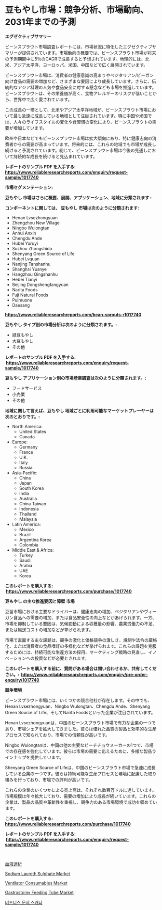 <p><h1>豆もやし市場：競争分析、市場動向、2031年までの予測</h1></p><p><strong>エグゼクティブサマリー</strong></p>
<p><p>ビーンスプラウト市場調査レポートには、市場状況に特化したエグゼクティブサマリーが提供されています。市場動向の概要では、ビーンスプラウト市場が将来の予測期間中に5％のCAGRで成長すると予想されています。地理的には、北米、アジア太平洋、ヨーロッパ、米国、中国などで広く展開されています。</p><p>ビーンスプラウト市場は、消費者の健康意識の高まりやベジタリアン/ビーガン向け食品の需要の増加など、さまざまな要因により成長しています。さらに、伝統的なアジア料理の人気や食品安全に対する懸念なども市場を推進しています。ビーンスプラウトは、その栄養価が高く、食物アレルギーのリスクが低いことから、世界中で広く愛されています。</p><p>この成長の一環として、北米やアジア太平洋地域が、ビーンスプラウト市場において最も急速に成長している地域として注目されています。特に中国や米国では、人々のライフスタイルの変化や食習慣の変化により、ビーンスプラウトの需要が増加しています。</p><p>欧州や日本などでもビーンスプラウト市場は拡大傾向にあり、特に健康志向の消費者からの需要が高まっています。将来的には、これらの地域でも市場が成長し続けると予測されています。総じて、ビーンスプラウト市場は今後の見通しにおいて持続的な成長を続けると見込まれています。</p></p>
<p><strong>レポートのサンプル PDF を入手する: <a href="https://www.reliableresearchreports.com/enquiry/request-sample/1017740">https://www.reliableresearchreports.com/enquiry/request-sample/1017740</a></strong></p>
<p><strong>市場セグメンテーション:</strong></p>
<p><strong> 豆もやし 市場はさらに概要、展開、アプリケーション、地域に分類されます :</strong></p>
<p><strong>コンポーネントに関しては、 豆もやし 市場は次のように分類されます: &nbsp;</strong></p>
<p><ul><li>Henan Lvsezhongyuan</li><li>Zhengzhou New Village</li><li>Ningbo Wulongtan</li><li>Anhui Anxin</li><li>Chengdu Ande</li><li>Hubei Yuruyi</li><li>Suzhou Zhongshida</li><li>Shenyang Green Source of Life</li><li>Hubei Lvquan</li><li>Nanjing Tanshanhu</li><li>Shanghai Yuanye</li><li>Hangzhou Qingshanhu</li><li>Hebei Tianyi</li><li>Beijing Dongshengfangyuan</li><li>Narita Foods</li><li>Fuji Natural Foods</li><li>Pulmuone</li><li>Daesang</li></ul></p>
<p><strong><a href="https://www.reliableresearchreports.com/bean-sprouts-r1017740">https://www.reliableresearchreports.com/bean-sprouts-r1017740</a></strong></p>
<p><strong> 豆もやし タイプ別の市場分析は次のように分類されます。:</strong></p>
<p><ul><li>緑豆もやし</li><li>大豆もやし</li><li>その他</li></ul></p>
<p><strong>レポートのサンプル PDF を入手する: &nbsp;<a href="https://www.reliableresearchreports.com/enquiry/request-sample/1017740">https://www.reliableresearchreports.com/enquiry/request-sample/1017740</a></strong></p>
<p><strong> 豆もやし アプリケーション別の市場産業調査は次のように分類されます。:</strong></p>
<p><ul><li>フードサービス</li><li>小売業</li><li>その他</li></ul></p>
<p><strong>地域に関して言えば、豆もやし 地域ごとに利用可能なマーケットプレーヤーは次のとおりです。:</strong></p>
<p><ul>
    <li>
        North America:
        <ul>
            <li>United States</li>
            <li>Canada</li>
        </ul>
    </li>
    <li>
        Europe:
        <ul>
            <li>Germany</li>
            <li>France</li>
            <li>U.K.</li>
            <li>Italy</li>
            <li>Russia</li>
        </ul>
    </li>
    <li>
        Asia-Pacific:
        <ul>
            <li>China</li>
            <li>Japan</li>
            <li>South Korea</li>
            <li>India</li>
            <li>Australia</li>
            <li>China Taiwan</li>
            <li>Indonesia</li>
            <li>Thailand</li>
            <li>Malaysia</li>
        </ul>
    </li>
    <li>
        Latin America:
        <ul>
            <li>Mexico</li>
            <li>Brazil</li>
            <li>Argentina Korea</li>
            <li>Colombia</li>
        </ul>
    </li>
    <li>
        Middle East & Africa:
        <ul>
            <li>Turkey</li>
            <li>Saudi</li>
            <li>Arabia</li>
            <li>UAE</li>
            <li>Korea</li>
        </ul>
    </li>
    </ul></p>
<p><strong>このレポートを購入する: &nbsp;<a href="https://www.reliableresearchreports.com/purchase/1017740">https://www.reliableresearchreports.com/purchase/1017740</a></strong></p>
<p><strong>豆もやし の主な推進要因と障壁 市場</strong></p>
<p><p>豆苗市場における主要なドライバーは、健康志向の増加、ベジタリアンやヴィーガン食品への需要の増加、または食品安全性の向上などがあげられます。一方、市場を抑制している要因は、気候変動による収穫量の影響、農業労働力の不足、または輸送コストの増加などが挙げられます。</p><p>市場で直面する主な課題は、競争の激化と価格競争の激しさ、規制や法令の厳格化、または消費者の食品嗜好の多様化などが挙げられます。これらの課題を克服するためには、持続可能な生産方法の採用、マーケティング戦略の見直し、イノベーションへの投資などが必要とされます。</p></p>
<p><strong>このレポートを購入する前に、質問がある場合は問い合わせるか、共有してください。:&nbsp; <a href="https://www.reliableresearchreports.com/enquiry/pre-order-enquiry/1017740">https://www.reliableresearchreports.com/enquiry/pre-order-enquiry/1017740</a></strong></p>
<p><strong>競争環境</strong></p>
<p><p>ビーンスプラウト市場には、いくつかの競合他社が存在します。その中でも、Henan Lvsezhongyuan、Ningbo Wulongtan、Chengdu Ande、Shenyang Green Source of Life、そしてNarita Foodsといった企業が注目されています。</p><p>Henan Lvsezhongyuanは、中国のビーンスプラウト市場で有力な企業の一つであり、市場シェアを拡大してきました。彼らは優れた品質の製品と効率的な生産プロセスで知られており、市場での信頼性が高いです。</p><p>Ningbo Wulongtanは、中国の他の主要なビーチチョウメーカーの1つで、市場での存在感を強化しています。彼らは市場の需要に応えるために、多様な製品ラインナップを提供しています。</p><p>Shenyang Green Source of Lifeは、中国のビーンスプラウト市場で急速に成長している企業の一つです。彼らは持続可能な生産プロセスと環境に配慮した取り組みを行っており、市場での評判が高いです。</p><p>これらの企業のいくつかによる売上高は、それぞれ数百万ドルに達しています。市場規模は年々拡大しており、需要の増加により成長が続いています。これらの企業は、製品の品質や革新性を重視し、競争力のある市場環境で成功を収めています。</p></p>
<p><strong>このレポートを購入する: &nbsp; <a href="https://www.reliableresearchreports.com/purchase/1017740">https://www.reliableresearchreports.com/purchase/1017740</a></strong></p>
<p><strong>レポートのサンプル PDF を入手する: &nbsp;<a href="https://www.reliableresearchreports.com/enquiry/request-sample/1017740">https://www.reliableresearchreports.com/enquiry/request-sample/1017740</a></strong><strong></strong></p>
<p>&nbsp;</p>
<p><p><a href="https://github.com/GiovaniLeannon/Market-Research-Report-List-1/blob/main/720130580084.md">血液透析</a></p><p><a href="https://www.linkedin.com/pulse/sodium-laureth-sulphate-market-research-report-reveals-latest-trends-pjf5e">Sodium Laureth Sulphate Market</a></p><p><a href="https://github.com/arionmp/Market-Research-Report-List-3/blob/main/ventilator-consumables-market.md">Ventilator Consumables Market</a></p><p><a href="https://github.com/SheilaBruen2023/Market-Research-Report-List-1/blob/main/gastrostomy-feeding-tube-market.md">Gastrostomy Feeding Tube Market</a></p><p><a href="https://medium.com/@carmellalang1/%EB%B9%84%EC%A6%88%EB%8B%88%EC%8A%A4-%EB%AC%B8%EC%84%9C-%EC%8A%A4%EC%BA%90%EB%84%88-%EC%8B%9C%EC%9E%A5-%EC%A0%84%EB%A7%9D-%EC%82%B0%EC%97%85-%EA%B0%9C%EC%9A%94-%EB%B0%8F-%EC%98%88%EC%B8%A1-2024%EB%85%84%EB%B6%80%ED%84%B0-2031%EB%85%84-b2934bd7869a">비즈니스 문서 스캐너</a></p></p>